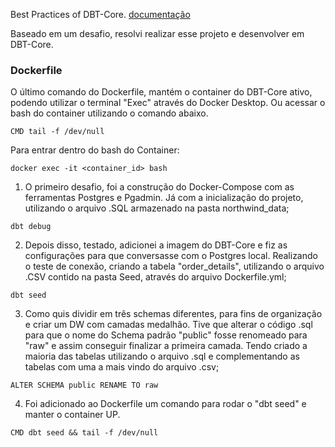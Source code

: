 Best Practices of DBT-Core.
<a href="https://docs.getdbt.com/best-practices/how-we-structure/2-staging">documentação</a>

Baseado em um desafio, resolvi realizar esse projeto e desenvolver em DBT-Core. 

### Dockerfile
O último comando do Dockerfile, mantém o container do DBT-Core ativo, podendo utilizar o terminal "Exec" através do Docker Desktop. Ou acessar o bash do container utilizando o comando abaixo.
``` Dockerfile: 
CMD tail -f /dev/null
```

Para entrar dentro do bash do Container: 
``` bash: 
docker exec -it <container_id> bash 
```

1) O primeiro desafio, foi a construção do Docker-Compose com as ferramentas Postgres e Pgadmin. Já com a inicialização do projeto, utilizando o arquivo .SQL armazenado na pasta northwind_data; 

``` bash: 
dbt debug
```

2) Depois disso, testado, adicionei a imagem do DBT-Core e fiz as configurações para que conversasse com o Postgres local. Realizando o teste de conexão, criando a tabela "order_details", utilizando o arquivo .CSV contido na pasta Seed, através do arquivo Dockerfile.yml; 

``` bash: 
dbt seed
```

3) Como quis dividir em três schemas diferentes, para fins de organização e criar um DW com camadas medalhão. Tive que alterar o código .sql para que o nome do Schema padrão "public" fosse renomeado para "raw" e assim conseguir finalizar a primeira camada. Tendo criado a maioria das tabelas utilizando o arquivo .sql e complementando as tabelas com uma a mais vindo do arquivo .csv;

``` sql: 
ALTER SCHEMA public RENAME TO raw
```

4) Foi adicionado ao Dockerfile um comando para rodar o "dbt seed" e manter o container UP. 
``` Dockerfile: 
CMD dbt seed && tail -f /dev/null
```
